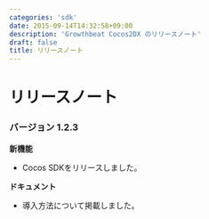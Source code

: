 ```yaml
---
categories: 'sdk'
date: 2015-09-14T14:32:58+09:00
description: 'Growthbeat Cocos2DX のリリースノート'
draft: false
title: リリースノート
---
```


# リリースノート

### バージョン 1.2.3

**新機能**

- Cocos SDKをリリースしました。

**ドキュメント**

- 導入方法について掲載しました。
